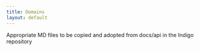 ```yaml
---
title: Domains
layout: default
---
```


Appropriate MD files to be copied and adopted from docs/api in the Indigo repository

